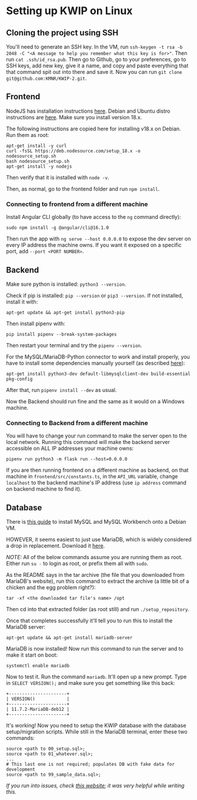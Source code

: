 # Setting up KWIP on Linux

## Cloning the project using SSH

You'll need to generate an SSH key. In the VM, run `ssh-keygen -t rsa -b 2048 -C "<A message to help you remember what this key is for>"`. Then run `cat .ssh/id_rsa.pub`. Then go to Github, go to your preferences, go to SSH keys, add new key, give it a name, and copy and paste everything that that command spit out into there and save it. Now you can run `git clone git@github.com:KMNR/KWIP-2.git`.

## Frontend

NodeJS has installation instructions [here](https://nodejs.org/en/download/package-manager/all). Debian and Ubuntu distro instructions are [here](https://github.com/nodesource/distributions?tab=readme-ov-file#using-debian-as-root-nodejs-18). Make sure you install version 18.x.

The following instructions are copied here for installing v18.x on Debian. Run them as root:

```
apt-get install -y curl
curl -fsSL https://deb.nodesource.com/setup_18.x -o nodesource_setup.sh
bash nodesource_setup.sh
apt-get install -y nodejs
```

Then verify that it is installed with `node -v`.

Then, as normal, go to the frontend folder and run `npm install`.

### Connecting to frontend from a different machine

Install Angular CLI globally (to have access to the `ng` command directly):
```
sudo npm install -g @angular/cli@16.1.0
```

Then run the app with `ng serve --host 0.0.0.0` to expose the dev server on every IP address the machine owns. If you want it exposed on a specific port, add `--port <PORT NUMBER>`.

## Backend

Make sure python is installed: `python3 --version`.

Check if pip is installed: `pip --version` or `pip3 --version`. If not installed, install it with:

```
apt-get update && apt-get install python3-pip
```

Then install pipenv with:

```
pip install pipenv --break-system-packages
```

Then restart your terminal and try the `pipenv --version`.

For the MySQL/MariaDB-Python connector to work and install properly, you have to install some dependencies manually yourself (as described [here](https://pypi.org/project/mysqlclient)):

```
apt-get install python3-dev default-libmysqlclient-dev build-essential pkg-config
```

After that, run `pipenv install --dev` as usual.

Now the Backend should run fine and the same as it would on a Windows machine.

### Connecting to Backend from a different machine

You will have to change your run command to make the server open to the local network. Running this command will make the backend server accessible on ALL IP addresses your machine owns:

```
pipenv run python3 -m flask run --host=0.0.0.0
```

If you are then running frontend on a different machine as backend, on that machine in `frontend/src/constants.ts`, in the `API_URL` variable, change `localhost` to the backend machine's IP address (use `ip address` command on backend machine to find it).

## Database

There is [this guide](https://dev.mysql.com/doc/refman/8.4/en/linux-installation-apt-repo.html) to install MySQL and MySQL Workbench onto a Debian VM.

HOWEVER, it seems easiest to just use MariaDB, which is widely considered a drop in replacement. Download it [here](https://mariadb.com/downloads/community/).

_NOTE:_ All of the below commands assume you are running them as root. Either run `su -` to login as root, or prefix them all with `sudo`.

As the README says in the tar archive (the file that you downloaded from MariaDB's website), run this command to extract the archive (a little bit of a chicken and the egg problem right?):

```
tar -xf <the downloaded tar file's name> /opt
```

Then cd into that extracted folder (as root still) and run `./setup_repository`.

Once that completes successfully it'll tell you to run this to install the MariaDB server:

```
apt-get update && apt-get install mariadb-server
```

MariaDB is now installed! Now run this command to run the server and to make it start on boot:

```
systemctl enable mariadb
```

Now to test it. Run the command `mariadb`. It'll open up a new prompt. Type in `SELECT VERSION();` and make sure you get something like this back:

```
+----------------------+
| VERSION()            |
+----------------------+
| 11.7.2-MariaDB-deb12 |
+----------------------+
```

It's working! Now you need to setup the KWIP database with the database setup/migration scripts. While still in the MariaDB terminal, enter these two commands:

```
source <path to 00_setup.sql>;
source <path to 01_whatever.sql>;
...
# This last one is not required; populates DB with fake data for development
source <path to 99_sample_data.sql>;
```

_If you run into issues, check [this website](https://www.server-world.info/en/note?os=Debian_12&p=mariadb); it was very helpful while writing this._
